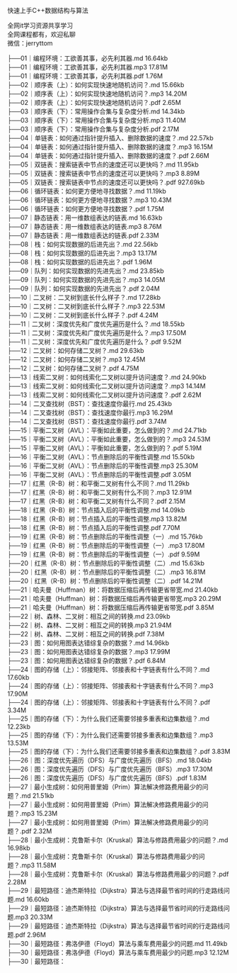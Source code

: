 快速上手C++数据结构与算法

全网it学习资源共享学习<br>全网课程都有，欢迎私聊<br>微信：jerryttom<br>

├──01｜编程环境：工欲善其事，必先利其器.md 16.64kb<br> ├──01｜编程环境：工欲善其事，必先利其器.mp3 17.81M<br> ├──01｜编程环境：工欲善其事，必先利其器.pdf 1.76M<br> ├──02｜顺序表（上）：如何实现快速地随机访问？.md 15.66kb<br> ├──02｜顺序表（上）：如何实现快速地随机访问？.mp3 14.20M<br> ├──02｜顺序表（上）：如何实现快速地随机访问？.pdf 2.65M<br> ├──03｜顺序表（下）：常用操作合集与复杂度分析.md 14.34kb<br> ├──03｜顺序表（下）：常用操作合集与复杂度分析.mp3 11.40M<br> ├──03｜顺序表（下）：常用操作合集与复杂度分析.pdf 2.17M<br> ├──04｜单链表：如何通过指针提升插入、删除数据的速度？.md 22.57kb<br> ├──04｜单链表：如何通过指针提升插入、删除数据的速度？.mp3 16.15M<br> ├──04｜单链表：如何通过指针提升插入、删除数据的速度？.pdf 2.66M<br> ├──05｜双链表：搜索链表中节点的速度还可以更快吗？.md 11.95kb<br> ├──05｜双链表：搜索链表中节点的速度还可以更快吗？.mp3 8.89M<br> ├──05｜双链表：搜索链表中节点的速度还可以更快吗？.pdf 927.69kb<br> ├──06｜循环链表：如何更方便地寻找数据？.md 11.19kb<br> ├──06｜循环链表：如何更方便地寻找数据？.mp3 10.43M<br> ├──06｜循环链表：如何更方便地寻找数据？.pdf 1.75M<br> ├──07｜静态链表：用一维数组表达的链表.md 16.63kb<br> ├──07｜静态链表：用一维数组表达的链表.mp3 8.76M<br> ├──07｜静态链表：用一维数组表达的链表.pdf 2.33M<br> ├──08｜栈：如何实现数据的后进先出？.md 22.56kb<br> ├──08｜栈：如何实现数据的后进先出？.mp3 13.17M<br> ├──08｜栈：如何实现数据的后进先出？.pdf 1.96M<br> ├──09｜队列：如何实现数据的先进先出？.md 23.85kb<br> ├──09｜队列：如何实现数据的先进先出？.mp3 14.05M<br> ├──09｜队列：如何实现数据的先进先出？.pdf 2.04M<br> ├──10｜二叉树：二叉树到底长什么样子？.md 17.28kb<br> ├──10｜二叉树：二叉树到底长什么样子？.mp3 22.53M<br> ├──10｜二叉树：二叉树到底长什么样子？.pdf 4.24M<br> ├──11｜二叉树：深度优先和广度优先遍历是什么？.md 18.55kb<br> ├──11｜二叉树：深度优先和广度优先遍历是什么？.mp3 17.50M<br> ├──11｜二叉树：深度优先和广度优先遍历是什么？.pdf 9.52M<br> ├──12｜二叉树：如何存储二叉树？.md 29.63kb<br> ├──12｜二叉树：如何存储二叉树？.mp3 12.45M<br> ├──12｜二叉树：如何存储二叉树？.pdf 4.75M<br> ├──13｜线索二叉树：如何线索化二叉树以提升访问速度？.md 24.90kb<br> ├──13｜线索二叉树：如何线索化二叉树以提升访问速度？.mp3 14.14M<br> ├──13｜线索二叉树：如何线索化二叉树以提升访问速度？.pdf 2.62M<br> ├──14｜二叉查找树（BST）：查找速度你最行.md 25.43kb<br> ├──14｜二叉查找树（BST）：查找速度你最行.mp3 16.29M<br> ├──14｜二叉查找树（BST）：查找速度你最行.pdf 3.74M<br> ├──15｜平衡二叉树（AVL）：平衡如此重要，怎么做到的？.md 24.71kb<br> ├──15｜平衡二叉树（AVL）：平衡如此重要，怎么做到的？.mp3 24.53M<br> ├──15｜平衡二叉树（AVL）：平衡如此重要，怎么做到的？.pdf 5.19M<br> ├──16｜平衡二叉树（AVL）：节点删除后的平衡性调整.md 15.50kb<br> ├──16｜平衡二叉树（AVL）：节点删除后的平衡性调整.mp3 25.30M<br> ├──16｜平衡二叉树（AVL）：节点删除后的平衡性调整.pdf 3.05M<br> ├──17｜红黑（R-B）树：和平衡二叉树有什么不同？.md 11.29kb<br> ├──17｜红黑（R-B）树：和平衡二叉树有什么不同？.mp3 12.91M<br> ├──17｜红黑（R-B）树：和平衡二叉树有什么不同？.pdf 2.15M<br> ├──18｜红黑（R-B）树：节点插入后的平衡性调整.md 14.09kb<br> ├──18｜红黑（R-B）树：节点插入后的平衡性调整.mp3 13.82M<br> ├──18｜红黑（R-B）树：节点插入后的平衡性调整.pdf 7.70M<br> ├──19｜红黑（R-B）树：节点删除后的平衡性调整（一）.md 15.76kb<br> ├──19｜红黑（R-B）树：节点删除后的平衡性调整（一）.mp3 17.80M<br> ├──19｜红黑（R-B）树：节点删除后的平衡性调整（一）.pdf 9.59M<br> ├──20｜红黑（R-B）树：节点删除后的平衡性调整（二）.md 15.63kb<br> ├──20｜红黑（R-B）树：节点删除后的平衡性调整（二）.mp3 16.81M<br> ├──20｜红黑（R-B）树：节点删除后的平衡性调整（二）.pdf 14.21M<br> ├──21｜哈夫曼（Huffman）树：将数据压缩后再传输更省带宽.md 21.40kb<br> ├──21｜哈夫曼（Huffman）树：将数据压缩后再传输更省带宽.mp3 20.29M<br> ├──21｜哈夫曼（Huffman）树：将数据压缩后再传输更省带宽.pdf 3.85M<br> ├──22｜树、森林、二叉树：相互之间的转换.md 23.09kb<br> ├──22｜树、森林、二叉树：相互之间的转换.mp3 21.94M<br> ├──22｜树、森林、二叉树：相互之间的转换.pdf 7.38M<br> ├──23｜图：如何用图表达错综复杂的数据？.md 14.96kb<br> ├──23｜图：如何用图表达错综复杂的数据？.mp3 17.99M<br> ├──23｜图：如何用图表达错综复杂的数据？.pdf 6.84M<br> ├──24｜图的存储（上）：邻接矩阵、邻接表和十字链表有什么不同？.md 17.60kb<br> ├──24｜图的存储（上）：邻接矩阵、邻接表和十字链表有什么不同？.mp3 17.90M<br> ├──24｜图的存储（上）：邻接矩阵、邻接表和十字链表有什么不同？.pdf 3.34M<br> ├──25｜图的存储（下）：为什么我们还需要邻接多重表和边集数组？.md 12.23kb<br> ├──25｜图的存储（下）：为什么我们还需要邻接多重表和边集数组？.mp3 13.53M<br> ├──25｜图的存储（下）：为什么我们还需要邻接多重表和边集数组？.pdf 3.83M<br> ├──26｜图：深度优先遍历（DFS）与广度优先遍历（BFS）.md 18.04kb<br> ├──26｜图：深度优先遍历（DFS）与广度优先遍历（BFS）.mp3 17.30M<br> ├──26｜图：深度优先遍历（DFS）与广度优先遍历（BFS）.pdf 1.83M<br> ├──27｜最小生成树：如何用普里姆（Prim）算法解决修路费用最少的问题？.md 21.51kb<br> ├──27｜最小生成树：如何用普里姆（Prim）算法解决修路费用最少的问题？.mp3 15.23M<br> ├──27｜最小生成树：如何用普里姆（Prim）算法解决修路费用最少的问题？.pdf 2.32M<br> ├──28｜最小生成树：克鲁斯卡尔（Kruskal）算法与修路费用最少的问题？.md 16.98kb<br> ├──28｜最小生成树：克鲁斯卡尔（Kruskal）算法与修路费用最少的问题？.mp3 11.58M<br> ├──28｜最小生成树：克鲁斯卡尔（Kruskal）算法与修路费用最少的问题？.pdf 2.28M<br> ├──29｜最短路径：迪杰斯特拉（Dijkstra）算法与选择最节省时间的行走路线问题.md 16.60kb<br> ├──29｜最短路径：迪杰斯特拉（Dijkstra）算法与选择最节省时间的行走路线问题.mp3 20.33M<br> ├──29｜最短路径：迪杰斯特拉（Dijkstra）算法与选择最节省时间的行走路线问题.pdf 2.96M<br> ├──30｜最短路径：弗洛伊德（Floyd）算法与乘车费用最少的问题.md 11.49kb<br> ├──30｜最短路径：弗洛伊德（Floyd）算法与乘车费用最少的问题.mp3 12.12M<br> ├──30｜最短路径：